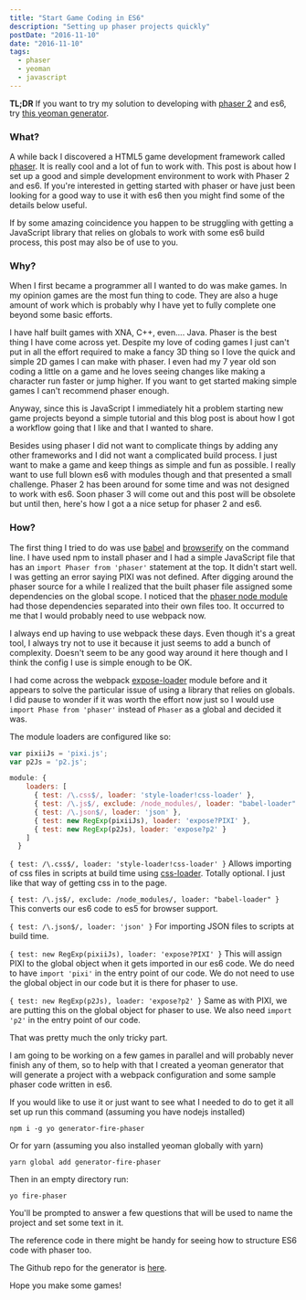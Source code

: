 ```yaml
---
title: "Start Game Coding in ES6"
description: "Setting up phaser projects quickly"
postDate: "2016-11-10"
date: "2016-11-10"
tags:
  - phaser
  - yeoman
  - javascript
---
```


**TL;DR** If you want to try my solution to developing with [phaser 2](http://phaser.io/) and es6, try [this yeoman generator](https://www.npmjs.com/package/generator-fire-phaser).

### What?

A while back I discovered a HTML5 game development framework called [phaser](http://phaser.io/). It is really cool and a lot of fun to work with. This post is about how I set up a good and simple development environment to work with Phaser 2 and es6. If you're interested in getting started with phaser or have just been looking for a good way to use it with es6 then you might find some of the details below useful.

If by some amazing coincidence you happen to be struggling with getting a JavaScript library that relies on globals to work with some es6 build process, this post may also be of use to you.

### Why?

When I first became a programmer all I wanted to do was make games. In my opinion games are the most fun thing to code. They are also a huge amount of work which is probably why I have yet to fully complete one beyond some basic efforts.

I have half built games with XNA, C++, even.... Java. Phaser is the best thing I have come across yet. Despite my love of coding games I just can't put in all the effort required to make a fancy 3D thing so I love the quick and simple 2D games I can make with phaser. I even had my 7 year old son coding a little on a game and he loves seeing changes like making a character run faster or jump higher. If you want to get started making simple games I can't recommend phaser enough.

Anyway, since this is JavaScript I immediately hit a problem starting new game projects beyond a simple tutorial and this blog post is about how I got a workflow going that I like and that I wanted to share.

Besides using phaser I did not want to complicate things by adding any other frameworks and I did not want a complicated build process. I just want to make a game and keep things as simple and fun as possible. I really want to use full blown es6 with modules though and that presented a small challenge. Phaser 2 has been around for some time and was not designed to work with es6. Soon phaser 3 will come out and this post will be obsolete but until then, here's how I got a a nice setup for phaser 2 and es6.

### How?

The first thing I tried to do was use [babel](https://babeljs.io/) and [browserify](http://browserify.org/) on the command line. I have used npm to install phaser and I had a simple JavaScript file that has an `import Phaser from 'phaser'` statement at the top. It didn't start well. I was getting an error saying PIXI was not defined. After digging around the phaser source for a while I realized that the built phaser file assigned some dependencies on the global scope. I noticed that the [phaser node module](https://www.npmjs.com/package/phaser) had those dependencies separated into their own files too. It occurred to me that I would probably need to use webpack now.

I always end up having to use webpack these days. Even though it's a great tool, I always try not to use it because it just seems to add a bunch of complexity. Doesn't seem to be any good way around it here though and I think the config I use is simple enough to be OK.

I had come across the webpack [expose-loader](https://github.com/webpack/expose-loader) module before and it appears to solve the particular issue of using a library that relies on globals. I did pause to wonder if it was worth the effort now just so I would use `import Phase from 'phaser'` instead of `Phaser` as a global and decided it was.

The module loaders are configured like so:

```JavaScript
var pixiiJs = 'pixi.js';
var p2Js = 'p2.js';

module: {
    loaders: [
      { test: /\.css$/, loader: 'style-loader!css-loader' },
      { test: /\.js$/, exclude: /node_modules/, loader: "babel-loader" },
      { test: /\.json$/, loader: 'json' },
      { test: new RegExp(pixiiJs), loader: 'expose?PIXI' },
      { test: new RegExp(p2Js), loader: 'expose?p2' }
    ]
  }
```

`{ test: /\.css$/, loader: 'style-loader!css-loader' }` Allows importing of css files in scripts at build time using [css-loader](https://github.com/webpack/css-loader). Totally optional. I just like that way of getting css in to the page.

`{ test: /\.js$/, exclude: /node_modules/, loader: "babel-loader" }` This converts our es6 code to es5 for browser support.

`{ test: /\.json$/, loader: 'json' }` For importing JSON files to scripts at build time.

`{ test: new RegExp(pixiiJs), loader: 'expose?PIXI' }` This will assign PIXI to the global object when it gets imported in our es6 code. We do need to have `import 'pixi'` in the entry point of our code. We do not need to use the global object in our code but it is there for phaser to use.

`{ test: new RegExp(p2Js), loader: 'expose?p2' }` Same as with PIXI, we are putting this on the global object for phaser to use. We also need `import 'p2'` in the entry point of our code.

That was pretty much the only tricky part.

I am going to be working on a few games in parallel and will probably never finish any of them, so to help with that I created a yeoman generator that will generate a project with a webpack configuration and some sample phaser code written in es6.

If you would like to use it or just want to see what I needed to do to get it all set up run this command (assuming you have nodejs installed)

```
npm i -g yo generator-fire-phaser
```

Or for yarn (assuming you also installed yeoman globally with yarn)

```
yarn global add generator-fire-phaser
```

Then in an empty directory run:

```
yo fire-phaser
```

You'll be prompted to answer a few questions that will be used to name the project and set some text in it.

The reference code in there might be handy for seeing how to structure ES6 code with phaser too.

The Github repo for the generator is [here](https://github.com/ruarfff/generator-fire-phaser).

Hope you make some games!

